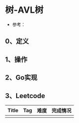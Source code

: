 # 树-AVL树

- 参考：

## 0、定义

## 1、操作

## 2、Go实现

## 3、Leetcode

| Title | Tag  | 难度 | 完成情况 |
| ----- | ---- | ---- | -------- |
|       |      |      |          |

